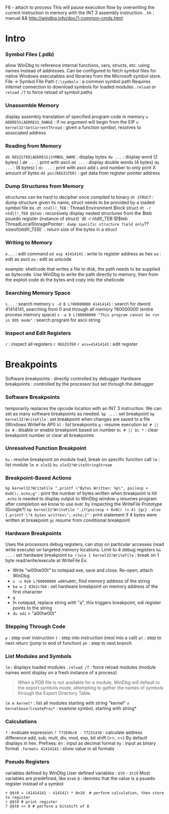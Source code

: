 F6 - attach to process
This will pause execution flow by overwriting the current instruction in memory with the INT 3 assembly instruction.
`.hh` : manual && http://windbg.info/doc/1-common-cmds.html


# Intro

### Symbol Files (.pdb)
allow WinDbg to reference internal functions, vars, structs, etc. using names instead of addresses. Can be configured to fetch symbol files for native Windows executables and libraries from the Microsoft symbol store. 
File -> Symbol FIle Path
`C:\symbols` : a common symbol path
Requires internet connection to download symbols for loaded modules
`.reload` or `reload /f` to force reload of symbol paths

### Unassemble Memory
display assembly translation of specified program code in memory
`u ADDRESS|ADDRESS_RANGE` : if no argument will begin from the EIP
`u kernel32!GetCurrentThread` : given a function symbol, resolves to associated address

### Reading from Memory
`db REGISTER|ADDRESS|SYMBOL_NAME` : display bytes
`dw ...` : display word (2 bytes) | `dW ...` : print with ascii
`dd ...` : display double words (4 bytes)
`dq ...` : (8 bytes) | `dc ...` : print with ascii
add `L` and number to only print X amount of bytes
`dd poi(REGISTER)` : get data from register pointer address

### Dump Structures from Memory
structures can be hard to decipher once compiled to binary
`dt STRUCT` : dump structure given its name, struct needs to be provided by a loaded symbol file
ex. `dt ntdll!_TEB` : Thread Environment Block struct
`dt -r ntdll!_TEB @$teb` : recursively display nested structures from the $teb psuedo register (instance of struct)
`dt -r ntdll!_TEB @$teb ThreadLocalStoragePointer` : dump specific structure field only
`?? sizeof(ntdll!_TEB)` : return size of the bytes in a struct

### Writing to Memory
`e...` : edit command
`ed esp 41414141` : write to register address as hex
`ea` : edit as ascii
`eu` : edit as unicode

example: shellcode that writes a file to disk, the path needs to be supplied as bytecode. Use WinDbg to write the path directly to memory, then from the exploit code `db` the bytes and copy into the shellcode

### Searching Memory Space
`s...` : search memory
`s -d 0 L?80000000 41414141` : search for dword 41414141, searching from 0 and through all memory ?80000000 (entire process memory space)
`s -a 0 L?80000000 "This program cannot be run in DOS mode"` : search program for ascii string

### Inspect and Edit Registers
`r` : inspect all registers 
`r REGISTER`
`r ecx=41414141` : edit register


# Breakpoints
Software breakpoints : directly controlled by debugger
Hardware breakpoints : controlled by the processor but set through the debugger

### Software Breakpoints
temporarily replaces the opcode location with an INT 3 instruction. We can set as many software breakpoints as needed.
`bp ...` : set breakpoint
`bp kernel32!WriteFile` : set breakpoint when changes are saved to a file (Windows WriteFile API)
`bl` : list breakpoints
`g` : resume execution
`bd # || be #` : disable or enable breakpoint based on number
`bc # || bc *` : clear breakpoint number or clear all breakpoints

### Unresolved Function Breakpoint
`bu` : resolve breakpoint on module load, break on specific function call
`lm` : list module `lm m ole32`
`bu ole32!WriteStringStream`

### Breakpoint-Based Actions
`bp kernel32!WriteFile ".printf \"Bytes Written: %p\", poi(esp + 0x0C);.echo;g"` : print the number of bytes written when breakpoint is hit
	`.echo` is needed to display output to WinDbg window
	`g` resumes program after completion 
	we know to use `0x0C` by inspecting the WriteFile Prototype (Google?)
`bp kernel32!WriteFile ".if(poi(esp + 0x0C) != 4) {gc} .else {.printf \"4 bytes written\";.echo;}"` :  print statement if 4 bytes were written at breakpoint
	`gc` resume from conditional breakpoint

### Hardware Breakpoints
Uses the processors debug registers, can stop on particular accesses (read write execute) on targeted memory locations.
Limit to 4 debug registers
`ba ...` : set hardware breakpoint
`ba r|w|e 1 kernel32!WriteFile` : break on 1 byte read/write/execute at WriteFile
Ex. 
- Write "w00tw00t" to notepad.exe, save and close. Re-open, attach WinDbg. 
- `s -u 0x0 L?80000000 w00tw00t`, find memory address of the string
- `ba w 2 03b2c768` : set hardware breakpoint on memory address of the first character
- `g`
- In notepad, replace string with "a", this triggers breakpoint, edi register points to the string
- `du edi` > "a00tw00t" 

### Stepping Through Code
`p` : step over instruction
`t` : step into instruction (nest into a call)
`pt` : step to next return (jump to end of function)
`ph` : step to next branch

### List Modules and Symbols
`lm` : displays loaded modules
`.reload /f` : force reload modules (module names wont display on a fresh instance of a process)

> When a PDB file is not available for a module, WinDbg will default to the export symbols mode, attempting to gather the names of symbols through the Export Directory Table.

`lm m kernel*` : list all modules starting with string "kernel"
`x kernelbase!CreateProc*` : examine symbol, starting with string*

### Calculations
`?` : evaluate expression
`? 77269bc0 - 77231430` : calculate address difference
	add, sub, mult, div, mod, exp, bit shift (>>, <<)
By default displays in hex. Prefixes:
`0n` : input as decimal format
`0y` : input as binary format
`.formats 41414141` : show value in all formats

### Pseudo Registers
variables defined by WinDbg
User defined variables : `$t0` - `$t19`
Most variables are predefined, like `$teb`
`@` : denotes that the value is a psuedo register instead of a symbol
```
r @$t0 = (41414141 - 414141) * 0n10  # perform calculation, then store to register
r @$t0 # print register
? @$t0 >> 8 # perform a bitshift of 8
```
